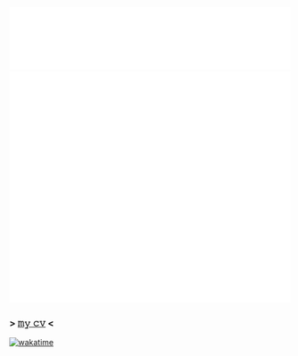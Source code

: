<a href="https://enga.land">
  <img src="./header.svg" />
</a>
<img src="./info.svg" />

### > [𝚖𝚢 𝚌𝚟](https://github.com/clonomaer/public-cv-v2) <  

[![wakatime](https://wakatime.com/badge/user/5e4f5ed0-dd2e-4204-b88b-ee84d3aad996.svg)](https://wakatime.com/@5e4f5ed0-dd2e-4204-b88b-ee84d3aad996)  
